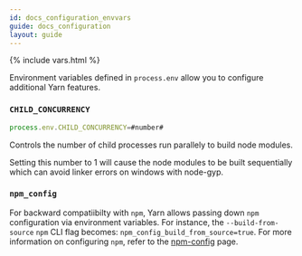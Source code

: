 ```yaml
---
id: docs_configuration_envvars
guide: docs_configuration
layout: guide
---
```


{% include vars.html %}

Environment variables defined in `process.env` allow you to configure additional Yarn features.

### `CHILD_CONCURRENCY` <a class="toc" id="toc-child-concurrency" href="#toc-child-concurrency"></a>

```javascript
process.env.CHILD_CONCURRENCY=#number#
```

Controls the number of child processes run parallely to build node modules.

Setting this number to 1 will cause the node modules to be built sequentially which can avoid linker errors on windows with node-gyp.

### `npm_config` <a class="toc" id="toc-npm-config" href="#toc-npm-config"></a>

For backward compatiibilty with `npm`, Yarn allows passing down `npm` configuration via environment variables. For instance, the `--build-from-source` `npm` CLI flag becomes: `npm_config_build_from_source=true`. For more information on configuring `npm`, refer to the [npm-config](https://docs.npmjs.com/misc/config) page.
